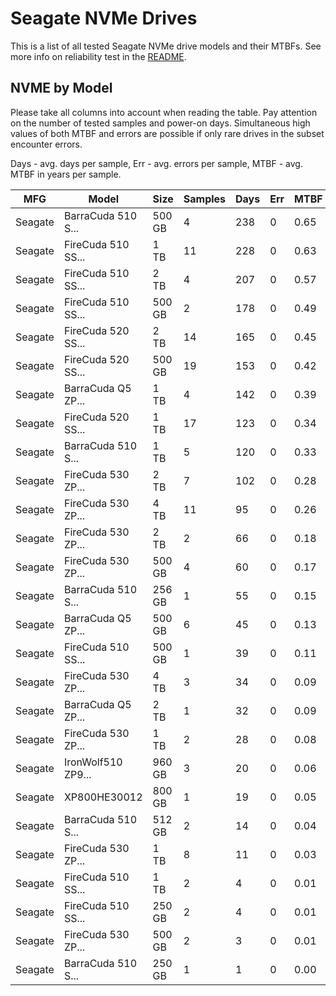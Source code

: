 Seagate NVMe Drives
===================

This is a list of all tested Seagate NVMe drive models and their MTBFs. See more
info on reliability test in the [README](https://github.com/linuxhw/SMART).

NVME by Model
------------

Please take all columns into account when reading the table. Pay attention on the
number of tested samples and power-on days. Simultaneous high values of both MTBF
and errors are possible if only rare drives in the subset encounter errors.

Days - avg. days per sample,
Err  - avg. errors per sample,
MTBF - avg. MTBF in years per sample.

| MFG       | Model              | Size   | Samples | Days  | Err   | MTBF |
|-----------|--------------------|--------|---------|-------|-------|------|
| Seagate   | BarraCuda 510 S... | 500 GB | 4       | 238   | 0     | 0.65   |
| Seagate   | FireCuda 510 SS... | 1 TB   | 11      | 228   | 0     | 0.63   |
| Seagate   | FireCuda 510 SS... | 2 TB   | 4       | 207   | 0     | 0.57   |
| Seagate   | FireCuda 510 SS... | 500 GB | 2       | 178   | 0     | 0.49   |
| Seagate   | FireCuda 520 SS... | 2 TB   | 14      | 165   | 0     | 0.45   |
| Seagate   | FireCuda 520 SS... | 500 GB | 19      | 153   | 0     | 0.42   |
| Seagate   | BarraCuda Q5 ZP... | 1 TB   | 4       | 142   | 0     | 0.39   |
| Seagate   | FireCuda 520 SS... | 1 TB   | 17      | 123   | 0     | 0.34   |
| Seagate   | BarraCuda 510 S... | 1 TB   | 5       | 120   | 0     | 0.33   |
| Seagate   | FireCuda 530 ZP... | 2 TB   | 7       | 102   | 0     | 0.28   |
| Seagate   | FireCuda 530 ZP... | 4 TB   | 11      | 95    | 0     | 0.26   |
| Seagate   | FireCuda 530 ZP... | 2 TB   | 2       | 66    | 0     | 0.18   |
| Seagate   | FireCuda 530 ZP... | 500 GB | 4       | 60    | 0     | 0.17   |
| Seagate   | BarraCuda 510 S... | 256 GB | 1       | 55    | 0     | 0.15   |
| Seagate   | BarraCuda Q5 ZP... | 500 GB | 6       | 45    | 0     | 0.13   |
| Seagate   | FireCuda 510 SS... | 500 GB | 1       | 39    | 0     | 0.11   |
| Seagate   | FireCuda 530 ZP... | 4 TB   | 3       | 34    | 0     | 0.09   |
| Seagate   | BarraCuda Q5 ZP... | 2 TB   | 1       | 32    | 0     | 0.09   |
| Seagate   | FireCuda 530 ZP... | 1 TB   | 2       | 28    | 0     | 0.08   |
| Seagate   | IronWolf510 ZP9... | 960 GB | 3       | 20    | 0     | 0.06   |
| Seagate   | XP800HE30012       | 800 GB | 1       | 19    | 0     | 0.05   |
| Seagate   | BarraCuda 510 S... | 512 GB | 2       | 14    | 0     | 0.04   |
| Seagate   | FireCuda 530 ZP... | 1 TB   | 8       | 11    | 0     | 0.03   |
| Seagate   | FireCuda 510 SS... | 1 TB   | 2       | 4     | 0     | 0.01   |
| Seagate   | FireCuda 510 SS... | 250 GB | 2       | 4     | 0     | 0.01   |
| Seagate   | FireCuda 530 ZP... | 500 GB | 2       | 3     | 0     | 0.01   |
| Seagate   | BarraCuda 510 S... | 250 GB | 1       | 1     | 0     | 0.00   |
